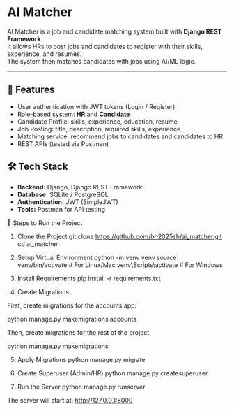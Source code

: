 # AI Matcher

AI Matcher is a job and candidate matching system built with **Django REST Framework**.  
It allows HRs to post jobs and candidates to register with their skills, experience, and resumes.  
The system then matches candidates with jobs using AI/ML logic.

---

## 🚀 Features
- User authentication with JWT tokens (Login / Register)
- Role-based system: **HR** and **Candidate**
- Candidate Profile: skills, experience, education, resume
- Job Posting: title, description, required skills, experience
- Matching service: recommend jobs to candidates and candidates to HR
- REST APIs (tested via Postman)



## 🛠️ Tech Stack
- **Backend:** Django, Django REST Framework
- **Database:** SQLite / PostgreSQL
- **Authentication:** JWT (SimpleJWT)
- **Tools:** Postman for API testing


🚀 Steps to Run the Project

1. Clone the Project
git clone https://github.com/bh2025sh/ai_matcher.git
cd ai_matcher

2. Setup Virtual Environment
python -m venv venv
source venv/bin/activate   # For Linux/Mac
venv\Scripts\activate      # For Windows

3. Install Requirements
pip install -r requirements.txt

4. Create Migrations

First, create migrations for the accounts app:

python manage.py makemigrations accounts


Then, create migrations for the rest of the project:

python manage.py makemigrations

5. Apply Migrations
python manage.py migrate

6. Create Superuser (Admin/HR)
python manage.py createsuperuser

8. Run the Server
python manage.py runserver

The server will start at:
 http://127.0.0.1:8000